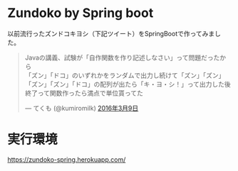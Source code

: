 # Zundoko by Spring boot

以前流行ったズンドコキヨシ（下記ツイート）をSpringBootで作ってみました。

<blockquote class="twitter-tweet" data-lang="ja"><p lang="ja" dir="ltr">Javaの講義、試験が「自作関数を作り記述しなさい」って問題だったから<br>「ズン」「ドコ」のいずれかをランダムで出力し続けて「ズン」「ズン」「ズン」「ズン」「ドコ」の配列が出たら「キ・ヨ・シ！」って出力した後終了って関数作ったら満点で単位貰ってた</p>&mdash; てくも (@kumiromilk) <a href="https://twitter.com/kumiromilk/status/707437861881180160">2016年3月9日</a></blockquote>
<script async src="//platform.twitter.com/widgets.js" charset="utf-8"></script>

# 実行環境
https://zundoko-spring.herokuapp.com/
